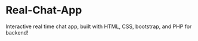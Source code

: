 # Real-Chat-App
Interactive real time chat app, built with HTML, CSS, bootstrap, and PHP for backend!
